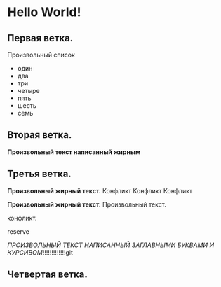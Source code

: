 # Hello World!

## Первая ветка.
Произвольный список
* один
* два
* три
* четыре
* пять
* шесть
* семь

## Вторая ветка.

**Произвольный текст написанный жирным**

## Третья ветка.
**Произвольный жирный текст.**
Конфликт
Конфликт
Конфликт

**Произвольный жирный текст.** 
Произвольный текст. 


конфликт.

reserve


*ПРОИЗВОЛЬНЫЙ ТЕКСТ НАПИСАННЫЙ ЗАГЛАВНЫМИ БУКВАМИ И КУРСИВОМ*!!!!!!!!!!!!!git

## Четвертая ветка.